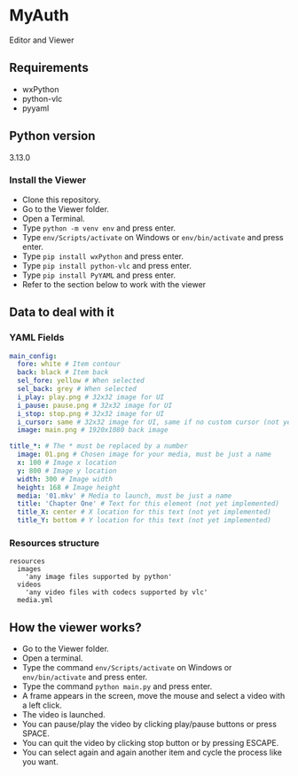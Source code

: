 # MyAuth
Editor and Viewer

## Requirements
- wxPython
- python-vlc
- pyyaml

## Python version
3.13.0

### Install the Viewer
- Clone this repository.
- Go to the Viewer folder.
- Open a Terminal.
- Type ```python -m venv env``` and press enter.
- Type ```env/Scripts/activate``` on Windows or ```env/bin/activate``` and press enter.
- Type ```pip install wxPython``` and press enter.
- Type ```pip install python-vlc``` and press enter.
- Type ```pip install PyYAML``` and press enter.
- Refer to the section below to work with the viewer

## Data to deal with it
### YAML Fields
```yaml
main_config:
  fore: white # Item contour
  back: black # Item back
  sel_fore: yellow # When selected 
  sel_back: grey # When selected
  i_play: play.png # 32x32 image for UI
  i_pause: pause.png # 32x32 image for UI
  i_stop: stop.png # 32x32 image for UI
  i_cursor: same # 32x32 image for UI, same if no custom cursor (not yet implemented)
  image: main.png # 1920x1080 back image

title_*: # The * must be replaced by a number
  image: 01.png # Chosen image for your media, must be just a name
  x: 100 # Image x location
  y: 800 # Image y location
  width: 300 # Image width
  height: 168 # Image height
  media: '01.mkv' # Media to launch, must be just a name
  title: 'Chapter One' # Text for this element (not yet implemented)
  title_X: center # X location for this text (not yet implemented)
  title_Y: bottom # Y location for this text (not yet implemented)
```

### Resources structure
```
resources
  images
    'any image files supported by python'
  videos
    'any video files with codecs supported by vlc'
  media.yml
```

## How the viewer works?
- Go to the Viewer folder.
- Open a terminal.
- Type the command ```env/Scripts/activate``` on Windows or ```env/bin/activate``` and press enter.
- Type the command ```python main.py``` and press enter.
- A frame appears in the screen, move the mouse and select a video with a left click.
- The video is launched.
- You can pause/play the video by clicking play/pause buttons or press SPACE.
- You can quit the video by clicking stop button or by pressing ESCAPE.
- You can select again and again another item and cycle the process like you want.
